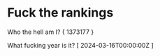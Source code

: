 # Fuck the rankings

Who the hell am I?
{ 1373177 }

What fucking year is it?
[ 2024-03-16T00:00:00Z ]
